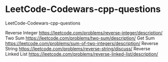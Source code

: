 # LeetCode-Codewars-cpp-questions
LeetCode-Codewars-cpp-questions

Reverse Integer     https://leetcode.com/problems/reverse-integer/description/
Two Sum             https://leetcode.com/problems/two-sum/description/
Get Sum             https://leetcode.com/problems/sum-of-two-integers/description/
Reverse String      https://leetcode.com/problems/reverse-string/discuss/
Reverse Linked List https://leetcode.com/problems/reverse-linked-list/description/